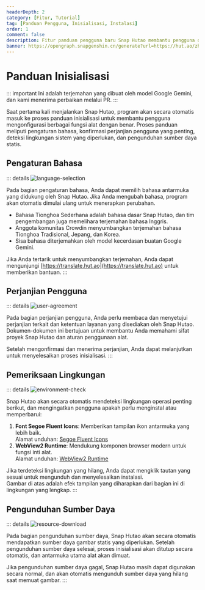 ```yaml
---
headerDepth: 2
category: [Fitur, Tutorial]
tag: [Panduan Pengguna, Inisialisasi, Instalasi]
order: 1
comment: false
description: Fitur panduan pengguna baru Snap Hutao membantu pengguna dengan cepat memeriksa status ketersediaan fitur program tertentu dan mengaturnya ke status tersedia.
banner: https://opengraph.snapgenshin.cn/generate?url=https://hut.ao/zh/features/setup.html
---
```


# Panduan Inisialisasi

::: important
Ini adalah terjemahan yang dibuat oleh model Google Gemini, dan kami menerima perbaikan melalui PR.
:::

Saat pertama kali menjalankan Snap Hutao, program akan secara otomatis masuk ke proses panduan inisialisasi untuk membantu pengguna mengonfigurasi berbagai fungsi alat dengan benar.
Proses panduan meliputi pengaturan bahasa, konfirmasi perjanjian pengguna yang penting, deteksi lingkungan sistem yang diperlukan, dan pengunduhan sumber daya statis.

## Pengaturan Bahasa

::: details
![language-selection](https://img.alicdn.com/imgextra/i4/1797064093/O1CN016IMEtP1g6dyEFo5uK_!!1797064093.png_.webp)

Pada bagian pengaturan bahasa, Anda dapat memilih bahasa antarmuka yang didukung oleh Snap Hutao. Jika Anda mengubah bahasa, program akan otomatis dimulai ulang untuk menerapkan perubahan.

- Bahasa Tionghoa Sederhana adalah bahasa dasar Snap Hutao, dan tim pengembangan juga memelihara terjemahan bahasa Inggris.
- Anggota komunitas Crowdin menyumbangkan terjemahan bahasa Tionghoa Tradisional, Jepang, dan Korea.
- Sisa bahasa diterjemahkan oleh model kecerdasan buatan Google Gemini.

Jika Anda tertarik untuk menyumbangkan terjemahan, Anda dapat mengunjungi [https://translate.hut.ao](https://translate.hut.ao) untuk memberikan bantuan.
:::

## Perjanjian Pengguna

::: details
![user-agreement](https://img.alicdn.com/imgextra/i2/1797064093/O1CN01SzKgb61g6dy2MZH5s_!!1797064093.png_.webp)

Pada bagian perjanjian pengguna, Anda perlu membaca dan menyetujui perjanjian terkait dan ketentuan layanan yang disediakan oleh Snap Hutao. Dokumen-dokumen ini bertujuan untuk membantu Anda memahami sifat proyek Snap Hutao dan aturan penggunaan alat.

Setelah mengonfirmasi dan menerima perjanjian, Anda dapat melanjutkan untuk menyelesaikan proses inisialisasi.
:::

## Pemeriksaan Lingkungan

::: details
![environment-check](https://img.alicdn.com/imgextra/i2/1797064093/O1CN01T3lLLI1g6dyDspUsf_!!1797064093.png_.webp)

Snap Hutao akan secara otomatis mendeteksi lingkungan operasi penting berikut, dan mengingatkan pengguna apakah perlu menginstal atau memperbarui:

1.  **Font Segoe Fluent Icons**: Memberikan tampilan ikon antarmuka yang lebih baik.  
    Alamat unduhan: [Segoe Fluent Icons](https://aka.ms/SegoeFluentIcons)
2.  **WebView2 Runtime**: Mendukung komponen browser modern untuk fungsi inti alat.  
    Alamat unduhan: [WebView2 Runtime](https://go.microsoft.com/fwlink/?linkid=2124701)

Jika terdeteksi lingkungan yang hilang, Anda dapat mengklik tautan yang sesuai untuk mengunduh dan menyelesaikan instalasi.  
Gambar di atas adalah efek tampilan yang diharapkan dari bagian ini di lingkungan yang lengkap.
:::

## Pengunduhan Sumber Daya

::: details
![resource-download](https://img.alicdn.com/imgextra/i1/1797064093/O1CN01QILPRh1g6dyHTUpV9_!!1797064093.png_.webp)

Pada bagian pengunduhan sumber daya, Snap Hutao akan secara otomatis mendapatkan sumber daya gambar statis yang diperlukan. Setelah pengunduhan sumber daya selesai, proses inisialisasi akan ditutup secara otomatis, dan antarmuka utama alat akan dimuat.

Jika pengunduhan sumber daya gagal, Snap Hutao masih dapat digunakan secara normal, dan akan otomatis mengunduh sumber daya yang hilang saat memuat gambar.
:::
